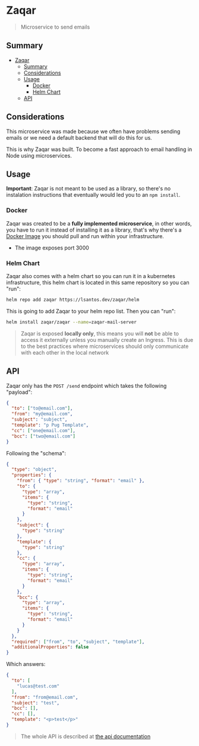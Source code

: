 # Zaqar

> Microservice to send emails

## Summary

- [Zaqar](#zaqar)
  - [Summary](#summary)
  - [Considerations](#considerations)
  - [Usage](#usage)
    - [Docker](#docker)
    - [Helm Chart](#helm-chart)
  - [API](#api)

## Considerations

This microservice was made because we often have problems sending emails or we need a default backend that will do this for us.

This is why Zaqar was built. To become a fast approach to email handling in Node using microservices.

## Usage

**Important**: Zaqar is not meant to be used as a library, so there's no instalation instructions that eventually would led you to an `npm install`.

### Docker

Zaqar was created to be a **fully implemented microservice**, in other words, you have to run it instead of installing it as a library, that's why there's a [Docker Image](https://hub.docker.com/r/khaosdoctor/zaqar) you should pull and run within your infrastructure.

- The image exposes port 3000

### Helm Chart

Zaqar also comes with a helm chart so you can run it in a kubernetes infrastructure, this helm chart is located in this same repository so you can "run":

```sh
helm repo add zaqar https://lsantos.dev/zaqar/helm
```

This is going to add Zaqar to your helm repo list. Then you can "run":

```sh
helm install zaqar/zaqar --name=zaqar-mail-server
```

> Zaqar is exposed **locally only**, this means you will **not** be able to access it externally unless you manually create an Ingress. This is due to the best practices where microservices should only communicate with each other in the local network

## API

Zaqar only has the `POST /send` endpoint which takes the following "payload":

```json
{
  "to": ["to@email.com"],
  "from": "my@email.com",
  "subject": "subject",
  "template": "p Pug Template",
  "cc": ["one@email.com"],
  "bcc": ["two@email.com"]
}
```

Following the "schema":

```json
{
  "type": "object",
  "properties": {
    "from": { "type": "string", "format": "email" },
    "to": {
      "type": "array",
      "items": {
        "type": "string",
        "format": "email"
      }
    },
    "subject": {
      "type": "string"
    },
    "template": {
      "type": "string"
    },
    "cc": {
      "type": "array",
      "items": {
        "type": "string",
        "format": "email"
      }
    },
    "bcc": {
      "type": "array",
      "items": {
        "type": "string",
        "format": "email"
      }
    }
  },
  "required": ["from", "to", "subject", "template"],
  "additionalProperties": false
}
```

Which answers:

```json
{
  "to": [
    "lucas@test.com"
  ],
  "from": "from@email.com",
  "subject": "test",
  "bcc": [],
  "cc": [],
  "template": "<p>test</p>"
}
```

> The whole API is described at [the api documentation]("https"://lsantos.dev/zaqar)
